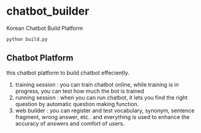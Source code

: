 # chatbot_builder
Korean Chatbot Build Platform
```
python build.py
```

## Chatbot Platform
this chatbot platform to build chatbot effeciently.

1. training session : you can train chatbot online, while training is in progress, you can test how much the bot is trained
2. running session : when you can run chatbot, it lets you find the right question by automatic question making function.
3. web builder : you can register and test vocabulary, synonym, sentence fragment, wrong answer, etc.. and everything is used to
enhance the accuracy of answers and comfort of users.



